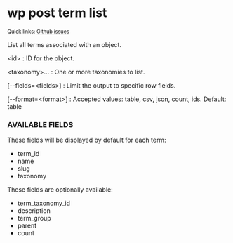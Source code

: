 # wp post term list

<small>Quick links: <a href="https://github.com/issues?q=is%3Aopen+label%3Acommand%3Apost-term-list+sort%3Aupdated-desc+org%3Awp-cli">Github issues</a></small>

List all terms associated with an object.

&lt;id&gt;
: ID for the object.

&lt;taxonomy&gt;...
: One or more taxonomies to list.

[\--fields=&lt;fields&gt;]
: Limit the output to specific row fields.

[\--format=&lt;format&gt;]
: Accepted values: table, csv, json, count, ids. Default: table

### AVAILABLE FIELDS

These fields will be displayed by default for each term:

* term_id
* name
* slug
* taxonomy

These fields are optionally available:

* term_taxonomy_id
* description
* term_group
* parent
* count


